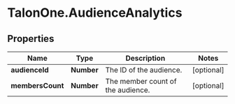 # TalonOne.AudienceAnalytics

## Properties

Name | Type | Description | Notes
------------ | ------------- | ------------- | -------------
**audienceId** | **Number** | The ID of the audience. | [optional] 
**membersCount** | **Number** | The member count of the audience. | [optional] 


